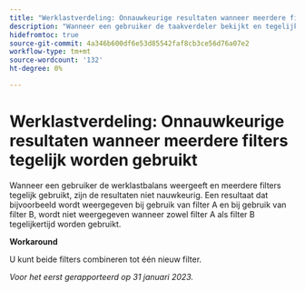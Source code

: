 ```yaml
---
title: "Werklastverdeling: Onnauwkeurige resultaten wanneer meerdere filters tegelijk worden gebruikt"
description: "Wanneer een gebruiker de taakverdeler bekijkt en tegelijkertijd meerdere filters gebruikt, zijn de resultaten niet nauwkeurig. Een resultaat dat bijvoorbeeld wordt weergegeven bij gebruik van filter A en bij gebruik van filter B, wordt niet weergegeven wanneer zowel filter A als filter B tegelijkertijd worden gebruikt."
hidefromtoc: true
source-git-commit: 4a346b600df6e53d85542faf8cb3ce56d76a07e2
workflow-type: tm+mt
source-wordcount: '132'
ht-degree: 0%

---
```



# Werklastverdeling: Onnauwkeurige resultaten wanneer meerdere filters tegelijk worden gebruikt

Wanneer een gebruiker de werklastbalans weergeeft en meerdere filters tegelijk gebruikt, zijn de resultaten niet nauwkeurig. Een resultaat dat bijvoorbeeld wordt weergegeven bij gebruik van filter A en bij gebruik van filter B, wordt niet weergegeven wanneer zowel filter A als filter B tegelijkertijd worden gebruikt.

**Workaround**

U kunt beide filters combineren tot één nieuw filter.

_Voor het eerst gerapporteerd op 31 januari 2023._


